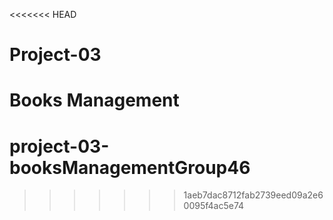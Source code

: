 <<<<<<< HEAD
# Project-03
Books Management
=======
# project-03-booksManagementGroup46
>>>>>>> 1aeb7dac8712fab2739eed09a2e60095f4ac5e74
